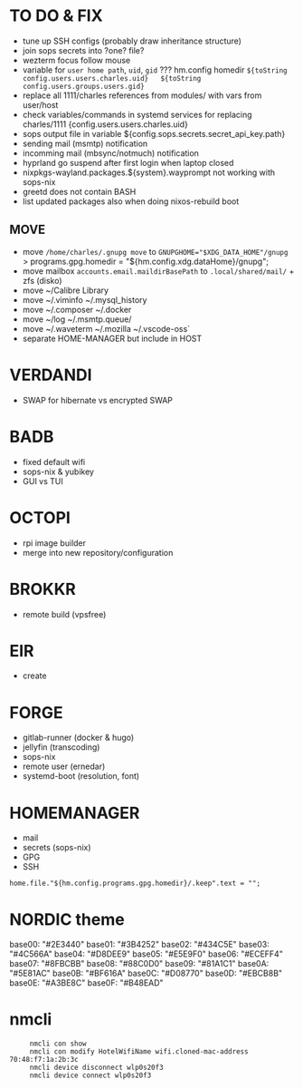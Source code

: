 # TO DO & FIX
- tune up SSH configs (probably draw inheritance structure)
- join sops secrets into ?one? file?
- wezterm focus follow mouse
- variable for `user home path`, `uid`, `gid`     ??? hm.config homedir ```${toString config.users.users.charles.uid}   ${toString config.users.groups.users.gid}```
- replace all 1111/charles references from modules/ with vars from user/host
- check variables/commands in systemd services for replacing charles/1111      {config.users.users.charles.uid}
- sops output file in variable ${config.sops.secrets.secret_api_key.path}
- sending mail (msmtp) notification
- incomming mail (mbsync/notmuch) notification
- hyprland go suspend after first login when laptop closed
- nixpkgs-wayland.packages.${system}.wayprompt not working with sops-nix
- greetd does not contain BASH
- list updated packages also when doing nixos-rebuild boot
## MOVE
- move `/home/charles/.gnupg move` to `GNUPGHOME="$XDG_DATA_HOME"/gnupg` > programs.gpg.homedir = "${hm.config.xdg.dataHome}/gnupg";
- move mailbox `accounts.email.maildirBasePath` to `.local/shared/mail/` + zfs (disko)
- move ~/Calibre Library
- move ~/.viminfo ~/.mysql_history
- move ~/.composer ~/.docker
- move ~/log ~/.msmtp.queue/
- move ~/.waveterm ~/.mozilla ~/.vscode-oss`
- separate HOME-MANAGER but include in HOST
# VERDANDI
- SWAP for hibernate vs encrypted SWAP
# BADB
- fixed default wifi
- sops-nix & yubikey
- GUI vs TUI
# OCTOPI
- rpi image builder
- merge into new repository/configuration
# BROKKR
- remote build (vpsfree)
# EIR
- create
# FORGE
- gitlab-runner (docker & hugo)
- jellyfin (transcoding)
- sops-nix
- remote user (ernedar)
- systemd-boot (resolution, font)
# HOMEMANAGER
- mail
- secrets (sops-nix)
- GPG
- SSH


```
home.file."${hm.config.programs.gpg.homedir}/.keep".text = "";
```


# NORDIC theme
base00: "#2E3440"
base01: "#3B4252"
base02: "#434C5E"
base03: "#4C566A"
base04: "#D8DEE9"
base05: "#E5E9F0"
base06: "#ECEFF4"
base07: "#8FBCBB"
base08: "#88C0D0"
base09: "#81A1C1"
base0A: "#5E81AC"
base0B: "#BF616A"
base0C: "#D08770"
base0D: "#EBCB8B"
base0E: "#A3BE8C"
base0F: "#B48EAD"



# nmcli
```
     nmcli con show
     nmcli con modify HotelWifiName wifi.cloned-mac-address 70:48:f7:1a:2b:3c
     nmcli device disconnect wlp0s20f3
     nmcli device connect wlp0s20f3
```
